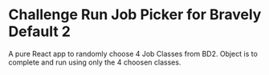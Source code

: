 # Challenge Run Job Picker for Bravely Default 2

A pure React app to randomly choose 4 Job Classes from BD2. Object is to complete and run using only the 4 choosen classes. 

